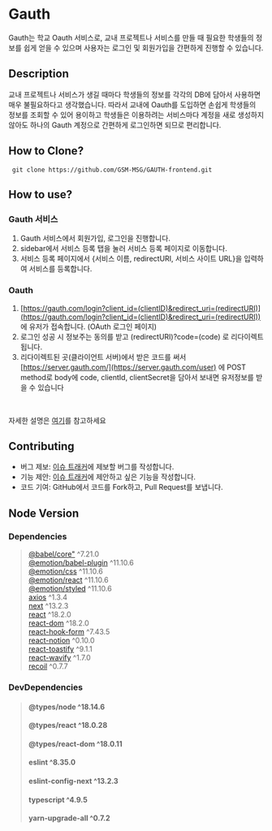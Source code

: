 # Gauth
Gauth는 학교 Oauth 서비스로, 교내 프로젝트나 서비스를 만들 때 필요한 학생들의 정보를 쉽게 얻을 수 있으며 사용자는 로그인 및 회원가입을 간편하게 진행할 수 있습니다.

## Description
교내 프로젝트나 서비스가 생길 때마다 학생들의 정보를 각각의 DB에 담아서 사용하면 매우 불필요하다고 생각했습니다.
따라서 교내에 Oauth를 도입하면 손쉽게 학생들의 정보를 조회할 수 있어 용이하고 
학생들은 이용하려는 서비스마다 계정을 새로 생성하지 않아도 하나의 Gauth 계정으로 간편하게 로그인하면 되므로 편리합니다.

## How to Clone?
```
 git clone https://github.com/GSM-MSG/GAUTH-frontend.git
```

## How to use?
### Gauth 서비스
1. Gauth 서비스에서 회원가입, 로그인을 진행합니다.
2. sidebar에서 서비스 등록 탭을 눌러 서비스 등록 페이지로 이동합니다.
3. 서비스 등록 페이지에서 {서비스 이름, redirectURI, 서비스 사이트 URL}을 입력하여 서비스를 등록합니다.
### Oauth
1. [https://gauth.com/login?client_id=(clientID)&redirect_uri=(redirectURI)](https://gauth.com/login?client_id=(clientID)&redirect_uri=(redirectURI)) 에 유저가 접속합니다. (OAuth 로그인 페이지)
2. 로그인 성공 시 정보주는 동의를 받고 (redirectURI)?code=(code) 로 리다이렉트됩니다.
3. 리다이렉트된 곳(클라이언트 서버)에서 받은 코드를 써서 [https://server.gauth.com/](https://server.gauth.com/user) 에 POST method로 body에 code, clientId, clientSecret을 담아서 보내면 유저정보를 받을 수 있습니다 
<br>

자세한 설명은 [여기](https://gauth.co.kr/instruction)를 참고하세요

## Contributing
- 버그 제보: [이슈 트래커](https://github.com/GSM-MSG/GAUTH-frontend/issues?q=is%3Aissue+is%3Aopen+sort%3Aupdated-desc)에 제보할 버그를 작성합니다.
- 기능 제안: [이슈 트래커](https://github.com/GSM-MSG/GAUTH-frontend/issues?q=is%3Aissue+is%3Aopen+sort%3Aupdated-desc)에 제안하고 싶은 기능을 작성합니다.
- 코드 기여: GitHub에서 코드를 Fork하고, Pull Request를 보냅니다.

## Node Version
### Dependencies
> [@babel/core"](https://yarnpkg.com/package/@babel/core) ^7.21.0 <br>
[@emotion/babel-plugin](https://yarnpkg.com/package/@emotion/babel-plugin) ^11.10.6 <br>
[@emotion/css](https://yarnpkg.com/package/@emotion/css) ^11.10.6 <br>
[@emotion/react](https://yarnpkg.com/package/@emotion/react) ^11.10.6 <br>
[@emotion/styled](https://yarnpkg.com/package/@emotion/styled) ^11.10.6 <br>
[axios](https://yarnpkg.com/package/axios) ^1.3.4 <br>
[next](https://yarnpkg.com/package/next) ^13.2.3 <br>
[react](https://yarnpkg.com/package/react) ^18.2.0 <br>
[react-dom](https://yarnpkg.com/package/react-dom) ^18.2.0 <br>
[react-hook-form](https://yarnpkg.com/package/react-hook-form) ^7.43.5 <br>
[react-notion](https://yarnpkg.com/package/react-notion) ^0.10.0 <br>
[react-toastify](https://yarnpkg.com/package/react-toastify) ^9.1.1 <br>
[react-wavify](https://yarnpkg.com/package/react-wavify) ^1.7.0 <br>
[recoil](https://yarnpkg.com/package/recoil) ^0.7.7 <br>
### DevDependencies
> #### @types/node ^18.14.6
> #### @types/react ^18.0.28
> #### @types/react-dom ^18.0.11
> #### eslint ^8.35.0
> #### eslint-config-next ^13.2.3
> #### typescript ^4.9.5
> #### yarn-upgrade-all ^0.7.2
